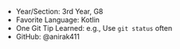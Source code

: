 - Year/Section: 3rd Year, G8
- Favorite Language: Kotlin
- One Git Tip Learned: e.g., Use `git status` often
- GitHub: @anirak411